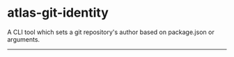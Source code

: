 # atlas-git-identity

A CLI tool which sets a git repository's author based on package.json or arguments.

---
